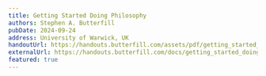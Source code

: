 ```yaml
---
title: Getting Started Doing Philosophy
authors: Stephen A. Butterfill
pubDate: 2024-09-24
address: University of Warwick, UK
handoutUrl: https://handouts.butterfill.com/assets/pdf/getting_started_doing_philosophy_handout.pdf
externalUrl: https://handouts.butterfill.com/docs/getting_started_doing_philosophy/getting_started_doing_philosophy/
featured: true
---
```

